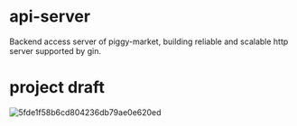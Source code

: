 # api-server
Backend access server of piggy-market, building reliable and scalable http server supported by gin.

# project draft
![5fde1f58b6cd804236db79ae0e620ed](https://user-images.githubusercontent.com/22727163/225667938-2bdcb9d4-8e77-46fe-ba7c-6f6789760b19.png)
